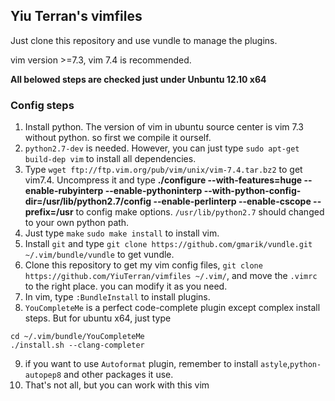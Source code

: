 ## Yiu Terran's vimfiles


Just clone this repository and use vundle to manage the plugins.

vim version >=7.3, vim 7.4 is recommended.

__All belowed steps are checked just under Unbuntu 12.10 x64__

### Config steps
1. Install python. The version of vim in ubuntu source center is vim 7.3 without python. so first we compile it ourself.
2. `python2.7-dev` is needed. However, you can just type `sudo apt-get build-dep vim` to install all dependencies.
3. Type `wget ftp://ftp.vim.org/pub/vim/unix/vim-7.4.tar.bz2` to get vim7.4. Uncompress it and type **./configure --with-features=huge --enable-rubyinterp --enable-pythoninterp --with-python-config-dir=/usr/lib/python2.7/config --enable-perlinterp --enable-cscope --prefix=/usr** to config make options. `/usr/lib/python2.7` should changed to your own python path.
4. Just type `make` `sudo make install` to install vim.
5. Install `git` and type `git clone https://github.com/gmarik/vundle.git ~/.vim/bundle/vundle` to get vundle.
6. Clone this repository to get my vim config files, `git clone https://github.com/YiuTerran/vimfiles ~/.vim/`, and move the `.vimrc` to the right place. you can modify it as you need.
7. In vim, type `:BundleInstall` to install plugins.
8. `YouCompleteMe` is a perfect code-complete plugin except complex install steps. But for ubuntu x64, just type
```
cd ~/.vim/bundle/YouCompleteMe
./install.sh --clang-completer
```
9. if you want to use `Autoformat` plugin, remember to install `astyle`,`python-autopep8` and other packages it use.
10. That's not all, but you can work with this vim

